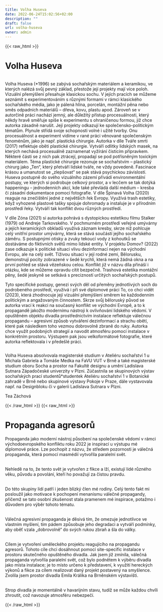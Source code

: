 ```yaml
---
title: Volha Huseva
date: 2022-06-24T15:02:56+02:00
description: ""
draft: false
url: volha-huseva
owner: admin
---
```

{{< raw_html >}}
<h1 id="volha-huseva">Volha Huseva</h1>
<div class="page" title="Page 12">
<div class="section">
<div class="layoutArea">
<div class="column">
<p>Volha Huseva (*1996) se zabývá sochařským materiálem a keramikou, ve kterých nalézá svůj pevný základ, přestože její projekty mají více poloh. Vizuální přemýšlení přesahuje klasickou sochu. V jejích pracích se můžeme seznámit s experimentováním s různými formami v rámci klasického sochařského média, jako je pálená hlína, porcelán, montážní pěna nebo směs odpadních materiálů &ndash; dřeva, kovu, plastu apod. Zároveň se v autorčině práci nachází jemný, ale důležitý přístup procesuálnosti, který někdy hravě směřuje spíše k experimentu s ohraničenou formou, již chce autorka zásadně narušit. Její projekty odkazují ke společensko-politickým tématům. Plynule střídá svoje schopnosti volné i užité tvorby. Onu procesuálnost a experiment vidíme v rané práci věnované společenským fenoménům, jako je např. plastická chirurgie. Autorka v díle Tváře smrti (2017) reflektuje oběti plastické chirurgie. Vytváří odlitky lidských masek, na kterých nechává procesuálně zaznamenat vyžírání čistícím přípravkem. Některé části se z nich pak ztrácejí, propadají se pod potřísněným toxickým materiálem. Téma plastické chirurgie rezonuje se sochařstvím &ndash; plastický chirurg jako &bdquo;Ten&ldquo;, který přetváří lidské tváře, ne vždy povedeně. Fascinace krásou a umanutost se &bdquo;zlepšovat&ldquo; se pak stává psychickou závislostí. Huseva postupně do svého vizuálního zázemí přivádí environmentální postupy, ve kterých si podrobuje celkový prostor, a v lecčem se tak dotýká happeningu &ndash; jednodenních akcí, kde také převládá další médium &ndash; kresba či zásadní dokumentace pomocí fotografie. V díle Špinavá Volha (2020) reaguje na znečištění jedné z největších řek Evropy. Využívá trash estetiky, když vyhozené plastové tašky spojuje dohromady a instaluje je v přírodním prostředí řeky. Vytváří tak konflikt dvou různých prostředí.</p>
<p>V díle Zóna (2021) si autorka pohrává s dystopickou estetikou filmu Stalker (1979) od Andreje Tarkovského. V pochmurném prostředí veřejné umývárny a jejích keramických obkladů využívá záznam kresby, skrze niž pohlcuje celý vnitřní prostor umývárny, která se stává součástí jejího sochařského záměru. S postupnými otisky&nbsp;a zvuky tekoucí vody z kohoutků se dostáváme do fiktivních světů mimo lidské entity. V projektu Domov? (2022) zase odkazuje k politické situaci vlivu dezinformací nejen na východní Evropu, ale na celý svět. Tíživou situaci v její rodné zemi, Bělorusku, demonstrují pocity zobrazené v šedé krychli, která nemá žádná okna a na první pohled se stává vězeňskou celou. Konflikt již v názvu díla přináší i otázku, kde se můžeme opravdu cítit bezpečně. Trashová estetika montážní pěny, šedé jeskyně se setkává s precizností určitých sochařských postupů.</p>
<p>Tyto specifické postupy, genezi svých děl od přeměny jednotlivých soch do podrobeného prostředí, využívá i při své diplomové práci To, co chci vidět (2023), která zhodnocuje její vizuální přemýšlení směrem ke každodenním politickým a angažovaným činnostem. Skrze svůj běloruský původ se autorka vrací k reakci na současný konflikt ve východní Evropě, a to k propagandě jakožto modernímu nástroji k ovlivňování lidského vědomí. V opuštěném objektu divadla prostřednictvím instalace reflektuje válečnou propagandu &ndash; agresivní způsob vytváření dezinformací a strachu obětí, které pak následkem toho vezmou dobrovolně zbraně do ruky. Autorka chce využít podobných strategií a navodit atmosféru pomocí instalace v konkrétním prostoru. Výstupem pak jsou velkoformátové fotografie, které autorka reflektovala i v předešlé práci.</p>
<div class="page" title="Page 12">
<div class="section">
<div class="layoutArea">
<div class="column">
<p>Volha Huseva absolvovala magisterské studium v Ateliéru sochařství 1 u Michala Gabriela a Tomáše Medka na FaVU VUT v Brně a také magisterské studium oboru Socha a prostor na Fakultě designu&nbsp;a umění Ladislava Sutnara Západočeské univerzity v Plzni. Zúčastnila se skupinových výstav sochařských prací studentů*studentek Ateliéru sochařství 1 v Botanické zahradě v Brně nebo skupinové výstavy Pokoje v Praze, dále vystavovala např. na Designbloku či v galerii Ladislava Sutnara v Plzni.</p>
<p>Tea Záchová</p>
</div>
</div>
</div>
</div>
</div>
</div>
</div>
</div>
{{< /raw_html >}}
<!-- SECTION BREAK -->
{{< raw_html >}}
<h1 class="b-detail__title">Propaganda agresorů</h1>
<p>Propaganda jako modern&iacute; n&aacute;stroj působen&iacute; na společensk&eacute; vědom&iacute; v r&aacute;mci v&yacute;chodoevropsk&eacute;ho konfliktu roku 2022 je inspirac&iacute; u v&yacute;stupu m&eacute; diplomov&eacute; pr&aacute;ce. Lze pochopit z n&aacute;zvu, že středem pozornosti je v&aacute;lečn&aacute; propaganda, kter&aacute; pomoc&iacute; masm&eacute;di&iacute; vytvořila paraleln&iacute; svět.</p>
<p><br>Nehledě na to, že tento svět je vytvořen z fikce a lž&iacute;, existuj&iacute; lid&eacute; různ&eacute;ho věku, původu a povol&aacute;n&iacute;, kteř&iacute; ho považuj&iacute; za čistou pravdu.</p>
<p><br>Do t&eacute;to skupiny lid&iacute; patř&iacute; i jeden bl&iacute;zk&yacute; člen m&eacute; rodiny. Cel&yacute; tento fakt mi posloužil jako motivace k pochopen&iacute; menanismu v&aacute;lečn&eacute; propagandy, přičemž se tato osobn&iacute; zku&scaron;enost stala pramenem m&eacute; inspirace, potažmo i důvodem pro v&yacute;běr tohoto t&eacute;matu.</p>
<p><br>V&aacute;lečn&aacute; agresivn&iacute; propaganda je děsiv&aacute; t&iacute;m, že omezuje jednotlivce ve vlastn&iacute;m my&scaron;len&iacute;, t&iacute;m p&aacute;dem způsobuje jeho degradaci a vytv&aacute;ř&iacute; podm&iacute;nky, aby oběť vzala &bdquo;dobrovolně&ldquo; do sv&yacute;ch rukou zbraň a &scaron;la do v&aacute;lky.</p>
<p><br>C&iacute;lem je vytvořen&iacute; uměleck&eacute;ho projektu reaguj&iacute;c&iacute;ho na propagandu agresorů. Tohoto c&iacute;le chci dos&aacute;hnout pomoc&iacute; site-specific instalace v prostoru skutečn&eacute;ho opu&scaron;těn&eacute;ho divadla. Jak jsem již zm&iacute;nila, v&aacute;lečn&aacute; propaganda vytvořila paraleln&iacute; svět, což bylo podnětem k v&yacute;běru divadla jako m&iacute;sta instalace; je to m&iacute;sto určeno k představen&iacute;, k využit&iacute; hereck&yacute;ch v&yacute;konů a fikce za c&iacute;lem realizovat dan&yacute; projekt postaven&yacute; na smy&scaron;lence. Zvolila jsem prostor divadla Emila Kr&aacute;l&iacute;ka na Brněnsk&eacute;m v&yacute;stavi&scaron;ti.</p>
<p><br>Strop divadla je moment&aacute;lně v havarijn&iacute;m stavu, tud&iacute;ž se může každou chv&iacute;li zhroutit, což navozuje atmosf&eacute;ru nebezpeč&iacute;.</p>
{{< /raw_html >}}
